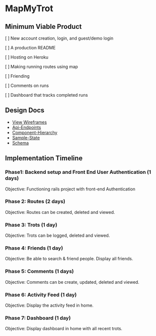 # MapMyTrot


## Minimum Viable Product

[ ] New account creation, login, and guest/demo login

[ ] A production README

[ ] Hosting on Heroku

[ ] Making running routes using map

[ ] Friending

[ ] Comments on runs

[ ] Dashboard that tracks completed runs

## Design Docs

  - [View Wireframes](wireframes)
  - [Api-Endpoints](api-endpoints.md)
  - [Component-Hierarchy](component-hierarchy.md)
  - [Sample-State](sample-state.md)
  - [Schema](schema.md)

## Implementation Timeline

### Phase1: Backend setup and Front End User Authentication (1 days)
  Objective: Functioning rails project with front-end Authentication

### Phase 2: Routes (2 days)
  Objective: Routes can be created, deleted and viewed.

### Phase 3: Trots (1 day)
  Objective: Trots can be logged, deleted and viewed.

### Phase 4: Friends (1 day)
  Objective: Be able to search & friend people. Display all friends.

### Phase 5: Comments (1 days)
  Objective: Comments can be create, updated, deleted and viewed.

### Phase 6: Activity Feed (1 day)
  Objective: Display the activity feed in home.

### Phase 7: Dashboard (1 day)
  Objective: Display dashboard in home with all recent trots.
